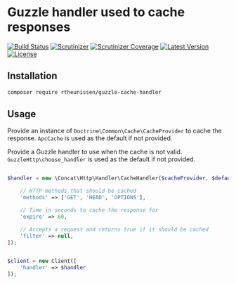 # Guzzle handler used to cache responses

[![Build Status](https://img.shields.io/travis/rtheunissen/guzzle-cache-handler.svg?style=flat-square&branch=master)](https://travis-ci.org/rtheunissen/guzzle-cache-handler)
[![Scrutinizer](https://img.shields.io/scrutinizer/g/rtheunissen/guzzle-cache-handler.svg?style=flat-square)](https://scrutinizer-ci.com/g/rtheunissen/guzzle-cache-handler/)
[![Scrutinizer Coverage](https://img.shields.io/scrutinizer/coverage/g/rtheunissen/guzzle-cache-handler.svg?style=flat-square)](https://scrutinizer-ci.com/g/rtheunissen/guzzle-cache-handler/)
[![Latest Version](https://img.shields.io/packagist/v/rtheunissen/guzzle-cache-handler.svg?style=flat-square)](https://packagist.org/packages/rtheunissen/guzzle-cache-handler)
[![License](https://img.shields.io/packagist/l/rtheunissen/guzzle-cache-handler.svg?style=flat-square)](https://packagist.org/packages/rtheunissen/guzzle-cache-handler)

## Installation

```bash
composer require rtheunissen/guzzle-cache-handler
```

## Usage
Provide an instance of `Doctrine\Common\Cache\CacheProvider` to cache the response. `ApcCache` is used as the default if
not provided.

Provide a Guzzle handler to use when the cache is not valid. `GuzzleHttp\choose_handler` is used as the default if
not provided.

```php

$handler = new \Concat\Http\Handler\CacheHandler($cacheProvider, $defaultHandler, [

    // HTTP methods that should be cached
    'methods' => ['GET', 'HEAD', 'OPTIONS'],

    // Time in seconds to cache the response for
    'expire' => 60,

    // Accepts a request and returns true if it should be cached
    'filter' => null,
]);


$client = new Client([
    'handler' => $handler
]);
```
